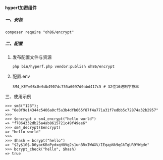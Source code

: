 #### hyperf加密组件

##### 一、安装

```shell
composer require "oh86/encrypt"
```

##### 二、配置

1. 发布配置文件与资源

   ```
   php bin/hyperf.php vendor:publish oh86/encrypt
   ```

2. 配置.env

   ```
   SM4_KEY=08c8e6db4907dc755a6097d0abd417c5	# 32位16进制字符串
   ```

三、使用示例

```
>>> sm3("123");
=> "6e0f9e14344c5406a0cf5a3b4dfb665f87f4a771a31f7edbb5c72874a32b2957"
>>> 
>>> $encrypt = sm4_encrypt("hello world")
=> "f7064332db25a4ab8615721c49f49ee6"
>>> sm4_decrypt($encrypt)
=> "hello world"
>>> 
>>> $hash = bcrypt("hello")
=> "$2y$10$.D6yacKBoPydxqH8Vg2s1unBRxIWWXV/IEqapNk9qGkTgUR9YWgde"
>>> bcrypt_check("hello", $hash)
=> true
```



